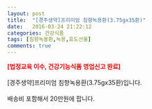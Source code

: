 ```yaml
---
layout: post
title:  "[경주생약]프리미엄 침향녹용환(3.75gx35환)"
date:   2016-03-24 21:22:12
categories: 건강식품
tags: [침향녹용환,녹용,효도선물]
comments: true
---
```


<strong><span style="color: rgb(255, 0, 0);">[법정교육 이수, 건강기능식품 영업신고 완료]</span></strong>
<br><br>
[경주생약]프리미엄 침향녹용환(3.75gx35환)입니다.
<br><br>
배송비 포함해서 20만원에 팝니다.
<br>
<br>
<img class="image" src="https://4.bp.blogspot.com/-fw_1YO6W2go/W_tk-E8mpzI/AAAAAAAAA-w/xdpxlSpdT8IuH2b1ZZLXq3qH0QcTdqJagCLcBGAs/s320/fygjsftghdfh.jpg" alt=""/>
<br>
<br>
<img class="image" src="http://www.nbbang.co.kr/data/prdimg/S20170509W51.jpg" alt=""/>  